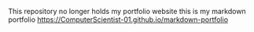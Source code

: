 This repository no longer holds my portfolio website
this is my markdown portfolio
https://ComputerScientist-01.github.io/markdown-portfolio
